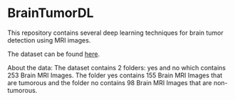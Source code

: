 # BrainTumorDL

This repository contains several deep learning techniques for brain tumor detection using MRI images.

The dataset can be found [here](https://www.kaggle.com/datasets/navoneel/brain-mri-images-for-brain-tumor-detection).

About the data:
The dataset contains 2 folders: yes and no which contains 253 Brain MRI Images. The folder yes contains 155 Brain MRI Images that are tumorous and the folder no contains 98 Brain MRI Images that are non-tumorous.

